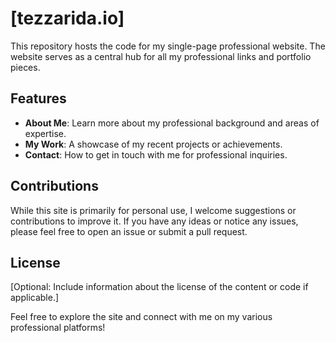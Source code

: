 # [tezzarida.io]

This repository hosts the code for my single-page professional website. The website serves as a central hub for all my professional links and portfolio pieces.

## Features

- **About Me**: Learn more about my professional background and areas of expertise.
- **My Work**: A showcase of my recent projects or achievements.
- **Contact**: How to get in touch with me for professional inquiries.

## Contributions

While this site is primarily for personal use, I welcome suggestions or contributions to improve it. If you have any ideas or notice any issues, please feel free to open an issue or submit a pull request.

## License

[Optional: Include information about the license of the content or code if applicable.]

Feel free to explore the site and connect with me on my various professional platforms!
